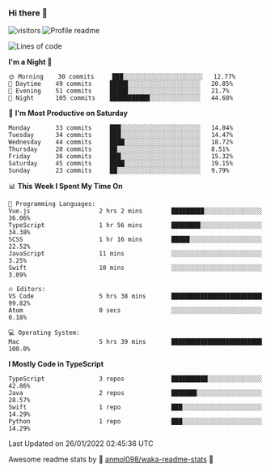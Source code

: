 ### Hi there 👋  
![visitors](https://visitor-badge.laobi.icu/badge?page_id=leverglowh) ![Profile readme](https://github.com/leverglowh/leverglowh/workflows/Profile%20readme/badge.svg?branch=master)

<!--START_SECTION:waka-->
![Lines of code](https://img.shields.io/badge/From%20Hello%20World%20I%27ve%20Written-17%20Thousand%20lines%20of%20code-blue)

**I'm a Night 🦉** 

```text
🌞 Morning    30 commits     ███░░░░░░░░░░░░░░░░░░░░░░   12.77% 
🌆 Daytime    49 commits     █████░░░░░░░░░░░░░░░░░░░░   20.85% 
🌃 Evening    51 commits     █████░░░░░░░░░░░░░░░░░░░░   21.7% 
🌙 Night      105 commits    ███████████░░░░░░░░░░░░░░   44.68%

```
📅 **I'm Most Productive on Saturday** 

```text
Monday       33 commits     ███░░░░░░░░░░░░░░░░░░░░░░   14.04% 
Tuesday      34 commits     ███░░░░░░░░░░░░░░░░░░░░░░   14.47% 
Wednesday    44 commits     ████░░░░░░░░░░░░░░░░░░░░░   18.72% 
Thursday     20 commits     ██░░░░░░░░░░░░░░░░░░░░░░░   8.51% 
Friday       36 commits     ███░░░░░░░░░░░░░░░░░░░░░░   15.32% 
Saturday     45 commits     ████░░░░░░░░░░░░░░░░░░░░░   19.15% 
Sunday       23 commits     ██░░░░░░░░░░░░░░░░░░░░░░░   9.79%

```


📊 **This Week I Spent My Time On** 

```text
💬 Programming Languages: 
Vue.js                   2 hrs 2 mins        █████████░░░░░░░░░░░░░░░░   36.06% 
TypeScript               1 hr 56 mins        ████████░░░░░░░░░░░░░░░░░   34.38% 
SCSS                     1 hr 16 mins        █████░░░░░░░░░░░░░░░░░░░░   22.52% 
JavaScript               11 mins             ░░░░░░░░░░░░░░░░░░░░░░░░░   3.25% 
Swift                    10 mins             ░░░░░░░░░░░░░░░░░░░░░░░░░   3.09%

🔥 Editors: 
VS Code                  5 hrs 38 mins       █████████████████████████   99.82% 
Atom                     0 secs              ░░░░░░░░░░░░░░░░░░░░░░░░░   0.18%

💻 Operating System: 
Mac                      5 hrs 39 mins       █████████████████████████   100.0%

```

**I Mostly Code in TypeScript** 

```text
TypeScript               3 repos             ██████████░░░░░░░░░░░░░░░   42.86% 
Java                     2 repos             ███████░░░░░░░░░░░░░░░░░░   28.57% 
Swift                    1 repo              ███░░░░░░░░░░░░░░░░░░░░░░   14.29% 
Python                   1 repo              ███░░░░░░░░░░░░░░░░░░░░░░   14.29%

```



 Last Updated on 26/01/2022 02:45:36 UTC
<!--END_SECTION:waka-->


Awesome readme stats by :star2: [anmol098/waka-readme-stats](https://github.com/anmol098/waka-readme-stats) :star2:
